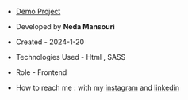 - [Demo Project](https://nedamnsri.github.io/SandroMuseum/)

- Developed by **Neda Mansouri**

- Created - 2024-1-20

- Technologies Used - Html , SASS

- Role - Frontend

- How to reach me : with my [instagram](https://www.instagram.com/frontendneda) and [linkedin](https://www.linkedin.com/in/neda-mansouri)
